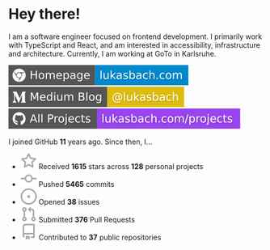 # Hey there!

I am a software engineer focused on frontend development. I primarily work with TypeScript and React, and am interested in accessibility, infrastructure and architecture. Currently, I am working at GoTo in Karlsruhe.

[![Homepage](./icons/homepage.svg)](https://lukasbach.com)
[![Medium Blog](./icons/medium.svg)](https://medium.com/@lukasbach)
[![My Projects](./icons/projects.svg)](https://lukasbach.com/projects)

I joined GitHub **11** years ago. Since then, I...

- ![](./icons/star.svg) Received **1615** stars across **128** personal projects
- ![](./icons/commit.svg) Pushed **5465** commits
- ![](./icons/issues.svg) Opened **38** issues
- ![](./icons/pr.svg) Submitted **376** Pull Requests
- ![](./icons/repo.svg) Contributed to **37** public repositories
